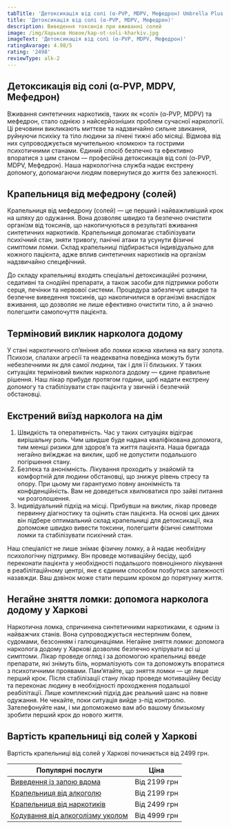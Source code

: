 ```yaml
---
tabTitle: 'Детоксикація від солі (α-PVP, MDPV, Мефедрон) Umbrella Plus | Від 2499 грн'
title: 'Детоксикація від солі (α-PVP, MDPV, Мефедрон)'
description: Виведення токсинів при вживанні солей
image: /img/Харьков Новое/kap-ot-soli-kharkiv.jpg
imageText: 'Детоксикація від солі (α-PVP, MDPV, Мефедрон)'
ratingAvarage: 4.98/5
rating: '2498'
reviewType: alk-2
---
```


## Детоксикація від солі (α-PVP, MDPV, Мефедрон) 

Вживання синтетичних наркотиків, таких як «солі» (α-PVP, MDPV) та мефедрон, стало однією з найсерйозніших проблем сучасної наркології. Ці речовини викликають миттєве та надзвичайно сильне звикання, руйнуючи психіку та тіло людини за лічені тижні або місяці. Відмова від них супроводжується мучительною «ломкою» та гострими психотичними станами. Єдиний спосіб безпечно та ефективно впоратися з цим станом — професійна детоксикація від солі (α-PVP, MDPV, Мефедрон). Наша наркологічна служба надає екстрену допомогу, допомагаючи людям повернутися до життя без залежності.

## Крапельниця від мефедрону (солей)

Крапельниця від мефедрону (солей) — це перший і найважливіший крок на шляху до одужання. Вона дозволяє швидко та безпечно очистити організм від токсинів, що накопичуються в результаті вживання синтетичних наркотиків. Крапельниця допомагає стабілізувати психічний стан, зняти тривогу, панічні атаки та усунути фізичні симптоми ломки. Склад крапельниці підбирається індивідуально для кожного пацієнта, адже вплив синтетичних наркотиків на організм надзвичайно специфічний.

До складу крапельниці входять спеціальні детоксикаційні розчини, седативні та снодійні препарати, а також засоби для підтримки роботи серця, печінки та нервової системи. Процедура забезпечує швидке та безпечне виведення токсинів, що накопичилися в організмі внаслідок вживання, що дозволяє не лише ефективно очистити тіло, а й значно полегшити самопочуття пацієнта.

## Терміновий виклик нарколога додому

У стані наркотичного сп’яніння або ломки кожна хвилина на вагу золота. Психози, спалахи агресії та неадекватна поведінка можуть бути небезпечними як для самої людини, так і для її близьких. У таких ситуаціях терміновий виклик нарколога додому — єдине правильне рішення. Наш лікар прибуде протягом години, щоб надати екстрену допомогу та стабілізувати стан пацієнта у звичній і безпечній обстановці.

## Екстрений виїзд нарколога на дім

1. Швидкість та оперативність. Час у таких ситуаціях відіграє вирішальну роль. Чим швидше буде надана кваліфікована допомога, тим менші ризики для здоров’я та життя пацієнта. Наша бригада негайно виїжджає на виклик, щоб не допустити подальшого погіршення стану.
2. Безпека та анонімність. Лікування проходить у знайомій та комфортній для людини обстановці, що знижує рівень стресу та опору. При цьому ми гарантуємо повну анонімність та конфіденційність. Вам не доведеться хвилюватися про зайві питання чи розголошення.
3. Індивідуальний підхід на місці. Прибувши на виклик, лікар проведе первинну діагностику та оцінить стан пацієнта. На основі цих даних він підбере оптимальний склад крапельниці для детоксикації, яка допоможе швидко вивести токсини, полегшити фізичні симптоми ломки та стабілізувати психічний стан.

Наш спеціаліст не лише знімає фізичну ломку, а й надає необхідну психологічну підтримку. Він проведе мотиваційну бесіду, щоб переконати пацієнта у необхідності подальшого повноцінного лікування в реабілітаційному центрі, яке є єдиним способом позбутися залежності назавжди. Ваш дзвінок може стати першим кроком до порятунку життя.

## Негайне зняття ломки: допомога нарколога додому у Харкові

Наркотична ломка, спричинена синтетичними наркотиками, є одним із найважчих станів. Вона супроводжується нестерпним болем, судомами, безсонням і галюцинаціями. Негайне зняття ломки: допомога нарколога додому у Харкові дозволяє безпечно купірувати всі ці симптоми. Лікар проведе огляд і за допомогою крапельниці введе препарати, які знімуть біль, нормалізують сон та допоможуть впоратися з психотичними проявами. Пам’ятайте, що зняття ломки — це лише перший крок. Після стабілізації стану лікар проведе мотиваційну бесіду та переконає людину в необхідності проходження подальшої реабілітації. Лише комплексний підхід дає реальний шанс на повне одужання. Не чекайте, поки ситуація вийде з-під контролю. Зателефонуйте нам, і ми допоможемо вам або вашому близькому зробити перший крок до нового життя.

## Вартість крапельниці від солей у Харкові

Вартість крапельниці від солей у Харкові починається від 2499 грн.

| Популярні послуги                                                                                              | Ціна         |
| -------------------------------------------------------------------------------------------------------------- | ------------ |
| [Виведення із запою вдома](https://umbrella-plus.com.ua/uk/kharkiv/vivod-iz-zapoia-na-domy-kharkiv-ua/)        | Від 2199 грн |
| [Крапельниця від алкоголю](https://umbrella-plus.com.ua/uk/kharkiv/kapelnica_ot_alkogola_na_domy_kharkiv_ua/)  | Від 2199 грн |
| [Крапельниця від наркотиків](https://umbrella-plus.com.ua/uk/kharkiv/kap-ot-nark-ua/)                          | Від 2499 грн |
| [Кодування від алкоголізму уколом](https://umbrella-plus.com.ua/uk/kharkiv/kodirovka-ot-alkogolia-kharkiv-ua/) | Від 4999 грн |
